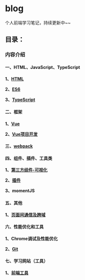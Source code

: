 # blog
个人前端学习笔记，持续更新中~~

## 目录：

### 内容介绍

#### 一、HTML、JavaScript、TypeScript

**1、[HTML](https://github.com/snowLeopard93/blog/tree/master/study/guide/HTML)**

**2、[ES6](https://github.com/snowLeopard93/blog/tree/master/study/guide/ES6)**

**3、[TypeScript](https://github.com/snowLeopard93/blog/tree/master/study/guide/TypeScript)**

#### 二、框架

**1、[Vue](https://github.com/snowLeopard93/blog/blob/master/study/guide/Vue)**

**2、[Vue项目开发](https://github.com/snowLeopard93/blog/tree/master/study/guide/Vue%E9%A1%B9%E7%9B%AE%E5%BC%80%E5%8F%91)**

#### 三、[webpack](https://github.com/snowLeopard93/blog/tree/master/study/guide/webpack)

#### 四、组件、插件、工具类

**1、[第三方组件-可视化](https://github.com/snowLeopard93/blog/tree/master/study/guide/%E7%AC%AC%E4%B8%89%E6%96%B9%E7%BB%84%E4%BB%B6/%E5%8F%AF%E8%A7%86%E5%8C%96)**

**2、[插件](https://github.com/snowLeopard93/blog/blob/master/study/guide/%E6%8F%92%E4%BB%B6)**

**3、momentJS**

#### 五、其他

**1、[页面间通信及跨域](https://github.com/snowLeopard93/blog/blob/master/study/guide/%E5%85%B6%E4%BB%96/%E9%A1%B5%E9%9D%A2%E9%97%B4%E9%80%9A%E4%BF%A1%E5%8F%8A%E8%B7%A8%E5%9F%9F.md)**

#### 六、性能优化和工具

**1、Chrome调试及性能优化**

**2、[Git](https://github.com/snowLeopard93/blog/tree/master/study/guide/Git)**

#### 七、学习网站（工具）

**1、[前端工具](https://github.com/snowLeopard93/blog/blob/master/study/guide/%E5%AD%A6%E4%B9%A0%E7%BD%91%E7%AB%99%EF%BC%88%E5%B7%A5%E5%85%B7%EF%BC%89/tool.md)**




